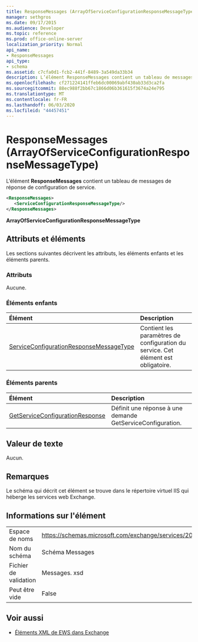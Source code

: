 ```yaml
---
title: ResponseMessages (ArrayOfServiceConfigurationResponseMessageType)
manager: sethgros
ms.date: 09/17/2015
ms.audience: Developer
ms.topic: reference
ms.prod: office-online-server
localization_priority: Normal
api_name:
- ResponseMessages
api_type:
- schema
ms.assetid: c7cfa0d1-fcb2-441f-8489-3a549da33b34
description: L’élément ResponseMessages contient un tableau de messages de réponse de configuration de service.
ms.openlocfilehash: cf271224141ffeb6dc00069abf430ab33d3ca2fa
ms.sourcegitcommit: 88ec988f2bb67c1866d06b361615f3674a24e795
ms.translationtype: MT
ms.contentlocale: fr-FR
ms.lasthandoff: 06/03/2020
ms.locfileid: "44457451"
---
```

# <a name="responsemessages-arrayofserviceconfigurationresponsemessagetype"></a>ResponseMessages (ArrayOfServiceConfigurationResponseMessageType)

L’élément **ResponseMessages** contient un tableau de messages de réponse de configuration de service. 
  
```XML
<ResponseMessages>
   <ServiceConfigurationResponseMessageType/>
</ResponseMessages>
```

 **ArrayOfServiceConfigurationResponseMessageType**
## <a name="attributes-and-elements"></a>Attributs et éléments

Les sections suivantes décrivent les attributs, les éléments enfants et les éléments parents.
  
### <a name="attributes"></a>Attributs

Aucune.
  
### <a name="child-elements"></a>Éléments enfants

|**Élément**|**Description**|
|:-----|:-----|
|[ServiceConfigurationResponseMessageType](serviceconfigurationresponsemessagetype.md) <br/> |Contient les paramètres de configuration du service. Cet élément est obligatoire.  <br/> |
   
### <a name="parent-elements"></a>Éléments parents

|**Élément**|**Description**|
|:-----|:-----|
|[GetServiceConfigurationResponse](getserviceconfigurationresponse.md) <br/> |Définit une réponse à une demande GetServiceConfiguration.  <br/> |
   
## <a name="text-value"></a>Valeur de texte

Aucun.
  
## <a name="remarks"></a>Remarques

Le schéma qui décrit cet élément se trouve dans le répertoire virtuel IIS qui héberge les services web Exchange.
  
## <a name="element-information"></a>Informations sur l'élément

|||
|:-----|:-----|
|Espace de noms  <br/> |https://schemas.microsoft.com/exchange/services/2006/messages  <br/> |
|Nom du schéma  <br/> |Schéma Messages  <br/> |
|Fichier de validation  <br/> |Messages. xsd  <br/> |
|Peut être vide  <br/> |False  <br/> |
   
## <a name="see-also"></a>Voir aussi



- [Éléments XML de EWS dans Exchange](ews-xml-elements-in-exchange.md)


